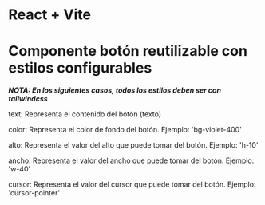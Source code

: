 # React + Vite
# Componente botón reutilizable con estilos configurables

*****NOTA: En los siguientes casos, todos los estilos deben ser con tailwindcss*****

text: Representa el contenido del botón (texto)

color: Representa el color de fondo del botón. Ejemplo: 'bg-violet-400'

alto: Representa el valor del alto que puede tomar del botón. Ejemplo: 'h-10'

ancho: Representa el valor del ancho que puede tomar del botón. Ejemplo: 'w-40'

cursor: Representa el valor del cursor que puede tomar del botón. Ejemplo: 'cursor-pointer'

